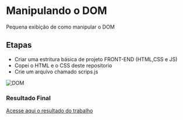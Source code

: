 # Manipulando o DOM
Pequena exibição de como manipular o DOM

## Etapas
- Criar uma estritura básica de projeto FRONT-END (HTML,CSS e JS)
- Copei o HTML e o CSS deste repositorio
- Crie um arquivo chamado scrips.js

![DOM](https://media.giphy.com/media/vRKOM1tn8jMUBgB8zx/giphy.gif)

### Resultado Final

[Acesse aqui o resultado do trabalho](https://maikcosta.github.io/DOM/ "DOM - DARK/LIGHT THEMES")